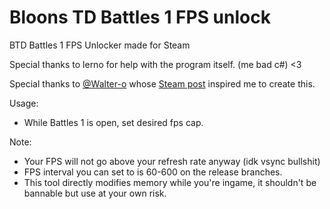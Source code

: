 # Bloons TD Battles 1 FPS unlock

BTD Battles 1 FPS Unlocker made for Steam 

Special thanks to lerno for help with the program itself. (me bad c#) <3

Special thanks to [@Walter-o](https://github.com/Walter-o/) whose [Steam post](https://steamcommunity.com/sharedfiles/filedetails/?id=2582279385) inspired me to create this.

Usage:
- While Battles 1 is open, set desired fps cap.


Note:
- Your FPS will not go above your refresh rate anyway (idk vsync bullshit)
- FPS interval you can set to is 60-600 on the release branches.
- This tool directly modifies memory while you're ingame, it shouldn't be bannable but use at your own risk.
